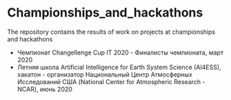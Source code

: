 # Championships_and_hackathons
The repository contains the results of work on projects at championships and hackathons

* Чемпионат Changellenge Cup IT 2020 - Финалисты чемпионата, март 2020
* Летняя школа Artificial Intelligence for Earth System Science (AI4ESS), хакатон - организатор Национальный Центр Атмосферных Исследований США (National Center for Atmospheric Research - NCAR), июнь 2020
